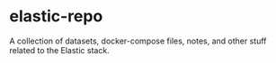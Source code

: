 # elastic-repo
A collection of datasets, docker-compose files, notes, and other stuff related to the Elastic stack.
